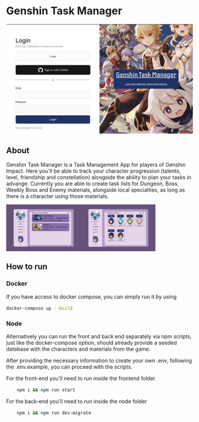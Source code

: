 # Genshin Task Manager

<img src='./app images/login.png' alt='login sample' height='30%'/>

## About

<p>Genshin Task Manager is a Task Management App for players of Genshin Impact. Here you'll be able to track your character progression (talents, level, friendship and constellation) alongside the ability to plan your tasks in advange. Currently you are able to create task lists for Dungeon, Boss, Weekly Boss and Enemy materials, alongside local specialties, as long as there is a character using those materials.</p>

<div style='display: flex; '>
    <img src='./app images/homepage.png' alt='homepage sample' width='40%'/>
    <img src='./app images/characters.png' alt='characters sample' width='40%'/>
</div>

## How to run

### Docker

If you have access to docker compose, you can simply run it by using

```bash
docker-compose up --build
```

### Node

Alternatively you can run the front and back end separately via npm scripts, just like the docker-compose option, should already provide a seeded database with the characters and materials from the game.

After providing the necessary information to create your own .env, following the .env.example, you can proceed with the scripts.

For the front-end you'll need to run inside the frontend folder

```bash
    npm i && npm run start
```

For the back-end you'll need to run inside the node folder

```bash
    npm i && npm run dev:migrate
```
